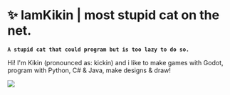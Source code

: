# ✨ IamKikin | most stupid cat on the net.

**`A stupid cat that could program but is too lazy to do so.`**

Hi! I'm Kikin (pronounced as: kickin) and i like to make games with Godot, program with Python, C# & Java, make designs & draw!

<p align="left">
  <a href="https://github.com/iamkikin-off?tab=repositories" title="My repos">
    <img src="https://custom-icon-badges.demolab.com/badge/-My%20Repos-blue?style=for-the-badge&logoColor=white&logo=repo">
  </a>
</p>

<!--
**iamkikin-off/iamkikin-off** is a ✨ _special_ ✨ repository because its `README.md` (this file) appears on your GitHub profile.

Here are some ideas to get you started:

- 🔭 I’m currently working on ...
- 🌱 I’m currently learning ...
- 👯 I’m looking to collaborate on ...
- 🤔 I’m looking for help with ...
- 💬 Ask me about ...
- 📫 How to reach me: ...
- 😄 Pronouns: ...
- ⚡ Fun fact: ...
-->

